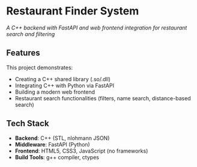 # Restaurant Finder System

*A C++ backend with FastAPI and web frontend integration for restaurant search and filtering*

## Features

This project demonstrates:
- Creating a C++ shared library (.so/.dll)
- Integrating C++ with Python via FastAPI
- Building a modern web frontend
- Restaurant search functionalities (filters, name search, distance-based search)

## Tech Stack

- **Backend**: C++ (STL, nlohmann JSON)
- **Middleware**: FastAPI (Python)
- **Frontend**: HTML5, CSS3, JavaScript (no frameworks)
- **Build Tools**: g++ compiler, ctypes


